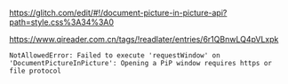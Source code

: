 https://glitch.com/edit/#!/document-picture-in-picture-api?path=style.css%3A34%3A0

https://www.qireader.com.cn/tags/!readlater/entries/6r1QBnwLQ4pVLxpk

``` 
NotAllowedError: Failed to execute 'requestWindow' on 'DocumentPictureInPicture': Opening a PiP window requires https or file protocol
```